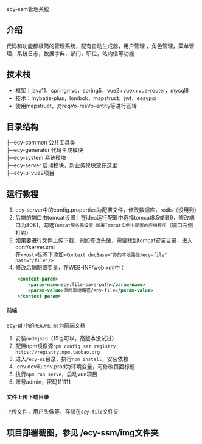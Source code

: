 ecy-ssm管理系统

## 介绍
代码和功能都极简的管理系统，配有自动生成器，用户管理 ，角色管理，菜单管理，系统日志，数据字典，部门，职位，站内信等功能

## 技术栈
* 框架：java11，springmvc，spring5，vue2+vuex+vue-router，mysql8
* 技术：mybatis-plus，lombok，mapstruct，jwt，easypoi
* 使用mapstruct，对reqVo-resVo-entity等进行互转

## 目录结构
├─ecy-common    公共工具类  
├─ecy-generator 代码生成模块  
├─ecy-system    系统模块  
├─ecy-server    启动模块，新业务模块放在这里  
├─ecy-ui        vue2项目

## 运行教程
1. ecy-server中的config.properties为配置文件，修改数据库，redis（没用到）
2. 后端的端口由tomcat设置：在idea运行配置中选择tomcat8.5或者9，修改端口为8081，勾选`Tomcat服务器设置-部署Tomcat实例中配置的应用程序`（端口右侧打钩）
3. 如果要进行文件上传下载，例如修改头像，需要找到tomcat安装目录，进入conf/server.xml  
   在`<Host>`标签下添加`<Context docBase="你的本地路径/ecy-file" path="/file"/>`
4. 修改后端配置变量，在WEB-INF/web.xml中：
```xml     <context-param>
    <context-param>
        <param-name>ecy.file-save-path</param-name>
        <param-value>你的本地路径/ecy-file</param-value>
    </context-param> 
```
#### 前端
ecy-ui 中的`README.md`为前端文档
1. 安装`nodejs16`（15也可以，高版本没试过）
2. 配置npm镜像源`npm config set registry https://registry.npm.taobao.org`
3. 进入`/ecy-ui`目录，执行`npm install`，安装依赖
4. .env.dev和.env.prod为环境变量，可修改页面标题
5. 执行`npm run serve`，启动vue项目
6. 账号admin，密码111111

#### 文件上传下载目录
上传文件，用户头像等，存储在`ecy-file`文件夹

## 项目部署截图，参见 /ecy-ssm/img文件夹